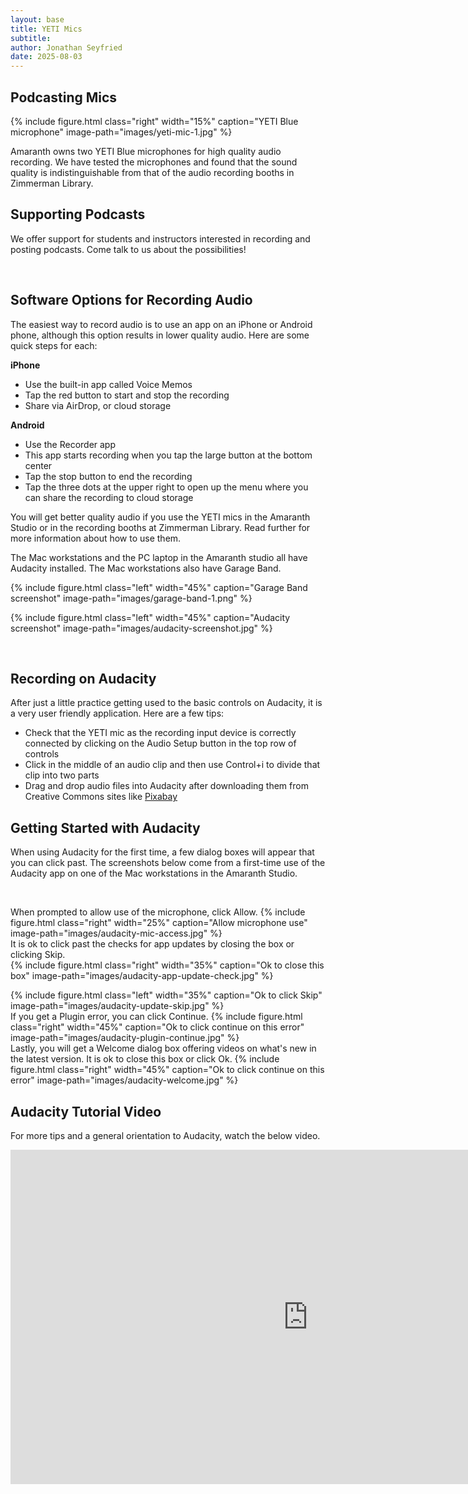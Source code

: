 ```yaml
---
layout: base
title: YETI Mics
subtitle:
author: Jonathan Seyfried
date: 2025-08-03
---
```


## Podcasting Mics
{% include figure.html
  class="right"
  width="15%"
  caption="YETI Blue microphone"
  image-path="images/yeti-mic-1.jpg"
%}

Amaranth owns two YETI Blue microphones for high quality audio recording. We have tested the microphones and found that the sound quality is indistinguishable from that of the audio recording booths in Zimmerman Library. 

## Supporting Podcasts
We offer support for students and instructors interested in recording and posting podcasts. Come talk to us about the possibilities!

<br style="clear: both">

## Software Options for Recording Audio
The easiest way to record audio is to use an app on an iPhone or Android phone, although this option results in lower quality audio. Here are some quick steps for each:

**iPhone** 
- Use the built-in app called Voice Memos
- Tap the red button to start and stop the recording
- Share via AirDrop, or cloud storage

**Android**
- Use the Recorder app
- This app starts recording when you tap the large button at the bottom center
- Tap the stop button to end the recording
- Tap the three dots at the upper right to open up the menu where you can share the recording to cloud storage

You will get better quality audio if you use the YETI mics in the Amaranth Studio or in the recording booths at Zimmerman Library. Read further for more information about how to use them.

The Mac workstations and the PC laptop in the Amaranth studio all have Audacity installed. The Mac workstations also have Garage Band. 

{% include figure.html
  class="left"
  width="45%"
  caption="Garage Band screenshot"
  image-path="images/garage-band-1.png"
%}

{% include figure.html
  class="left"
  width="45%"
  caption="Audacity screenshot"
  image-path="images/audacity-screenshot.jpg"
%}

<br style="clear: both">

## Recording on Audacity

After just a little practice getting used to the basic controls on Audacity, it is a very user friendly application. Here are a few tips:
- Check that the YETI mic as the recording input device is correctly connected by clicking on the Audio Setup button in the top row of controls
- Click in the middle of an audio clip and then use Control+i to divide that clip into two parts
- Drag and drop audio files into Audacity after downloading them from Creative Commons sites like [Pixabay](https://pixabay.com/)



## Getting Started with Audacity
When using Audacity for the first time, a few dialog boxes will appear that you can click past. The screenshots below come from a first-time use of the Audacity app on one of the Mac workstations in the Amaranth Studio.

<br style="clear: both">

When prompted to allow use of the microphone, click Allow.
{% include figure.html
  class="right"
  width="25%"
  caption="Allow microphone use"
  image-path="images/audacity-mic-access.jpg"
%}
<br style="clear: both">
It is ok to click past the checks for app updates by closing the box or clicking Skip.
<br style="clear: both">
{% include figure.html
  class="right"
  width="35%"
  caption="Ok to close this box"
  image-path="images/audacity-app-update-check.jpg"
%}

{% include figure.html
  class="left"
  width="35%"
  caption="Ok to click Skip"
  image-path="images/audacity-update-skip.jpg"
%}
<br style="clear: both">
If you get a Plugin error, you can click Continue.
{% include figure.html
  class="right"
  width="45%"
  caption="Ok to click continue on this error"
  image-path="images/audacity-plugin-continue.jpg"
%}
<br style="clear: both">
Lastly, you will get a Welcome dialog box offering videos on what's new in the latest version. It is ok to close this box or click Ok.
{% include figure.html
  class="right"
  width="45%"
  caption="Ok to click continue on this error"
  image-path="images/audacity-welcome.jpg"
%}
<br style="clear: both">

## Audacity Tutorial Video

For more tips and a general orientation to Audacity, watch the below video.

<iframe width="951" height="535" src="https://www.youtube.com/embed/vlzOb4OLj94" title="Audacity Tutorial For Beginners" frameborder="0" allow="accelerometer; autoplay; clipboard-write; encrypted-media; gyroscope; picture-in-picture; web-share" referrerpolicy="strict-origin-when-cross-origin" allowfullscreen></iframe>